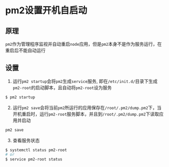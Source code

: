 # pm2设置开机自启动

## 原理
`pm2`作为管理程序监视并自动重启`node`应用，但是`pm2`本身不是作为服务运行，在重启后不能自动运行

## 设置
1. 运行`pm2 startup`会将`pm2`生成`service`服务, 即在`/etc/init.d/`目录下生成`pm2-root`的启动脚本，且自动将`pm2-root`设为服务
```bash
$ pm2 startup
```
2. 运行`pm2 save`会将当前`pm2`所运行的应用保存在`/root/.pm2/dump.pm2`下，当开机重启时，运行`pm2-root`服务脚本，并且到`/root/.pm2/dump.pm2`下读取应用并启动
```bash
pm2 save
```
3. 查看服务状态
```bash
$ systemctl status pm2-root
# or
$ service pm2-root status
```